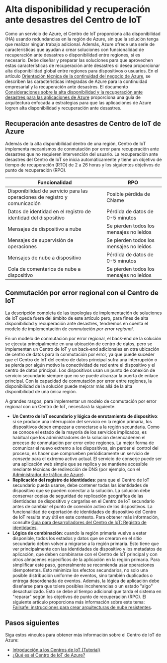 <properties
 pageTitle="Alta disponibilidad y recuperación ante desastres del Centro de IoT | Microsoft Azure"
 description="Describe características que ayudan a crear soluciones de IoT con alta disponibilidad y con funcionalidad de recuperación ante desastres."
 services="iot-hub"
 documentationCenter=""
 authors="fsautomata"
 manager="timlt"
 editor=""/>

<tags
 ms.service="iot-hub"
 ms.devlang="na"
 ms.topic="article"
 ms.tgt_pltfrm="na"
 ms.workload="na"
 ms.date="02/03/2016"
 ms.author="elioda"/>

# Alta disponibilidad y recuperación ante desastres del Centro de IoT

Como un servicio de Azure, el Centro de IoT proporciona alta disponibilidad (HA) usando redundancias en la región de Azure, sin que la solución tenga que realizar ningún trabajo adicional. Además, Azure ofrece una serie de características que ayudan a crear soluciones con funcionalidad de recuperación ante desastres o disponibilidad entre regiones, si es necesario. Debe diseñar y preparar las soluciones para que aprovechen estas características de recuperación ante desastres si desea proporcionar alta disponibilidad global entre regiones para dispositivos o usuarios. En el artículo [Orientación técnica de la continuidad del negocio de Azure][], se describen las características integradas de Azure para la continuidad empresarial y la recuperación ante desastres. El documento [Consideraciones sobre la alta disponibilidad y la recuperación ante desastres para las aplicaciones de Azure][] proporciona una guía de arquitectura enfocada a estrategias para que las aplicaciones de Azure logren alta disponibilidad y recuperación ante desastres.

## Recuperación ante desastres de Centro de IoT de Azure
Además de la alta disponibilidad dentro de una región, Centro de IoT implementa mecanismos de conmutación por error para recuperación ante desastres que no requieren intervención del usuario. La recuperación ante desastres del Centro de IoT se inicia automáticamente y tiene un objetivo de tiempo de recuperación (RTO) de 2 a 26 horas y los siguientes objetivos de punto de recuperación (RPO).

| Funcionalidad | RPO |
| ------------- | --- |
| Disponibilidad de servicio para las operaciones de registro y comunicación | Posible pérdida de CName |
| Datos de identidad en el registro de identidad del dispositivo | Pérdida de datos de 0-5 minutos |
| Mensajes de dispositivo a nube | Se pierden todos los mensajes no leídos |
| Mensajes de supervisión de operaciones | Se pierden todos los mensajes no leídos |
| Mensajes de nube a dispositivo | Pérdida de datos de 0-5 minutos |
| Cola de comentarios de nube a dispositivo | Se pierden todos los mensajes no leídos |

## Conmutación por error regional con el Centro de IoT

La descripción completa de las topologías de implementación de soluciones de IoT queda fuera del ámbito de este artículo pero, para fines de alta disponibilidad y recuperación ante desastres, tendremos en cuenta el modelo de implementación de *conmutación por error regional*.

En un modelo de conmutación por error regional, el back-end de la solución se ejecuta principalmente en una ubicación de centro de datos, pero se implementan un Centro de IoT y un back-end adicionales en otra ubicación de centro de datos para la conmutación por error, ya que puede suceder que el Centro de IoT del centro de datos principal sufra una interrupción o se pierda por algún motivo la conectividad de red entre el dispositivo y el centro de datos principal. Los dispositivos usan un punto de conexión de servicio secundario siempre que no se puede alcanzar la puerta de enlace principal. Con la capacidad de conmutación por error entre regiones, la disponibilidad de la solución puede mejorar más allá de la alta disponibilidad de una única región.

A grandes rasgos, para implementar un modelo de conmutación por error regional con un Centro de IoT, necesitará la siguiente.

* **Un Centro de IoT secundario y lógica de enrutamiento de dispositivo**: si se produce una interrupción del servicio en la región primaria, los dispositivos deben empezar a conectarse a la región secundaria. Como se conoce el estado de la mayoría de los servicios implicados, es habitual que los administradores de la solución desencadenen el proceso de conmutación por error entre regiones. La mejor forma de comunicar el nuevo extremo a los dispositivos, sin perder el control del proceso, es hacer que comprueben periódicamente un servicio de *conserje* para el extremo activo actual. El servicio de conserje puede ser una aplicación web simple que se replica y se mantiene accesible mediante técnicas de redirección de DNS (por ejemplo, con el [Administrador de tráfico de Azure][]).
* **Replicación del registro de identidades**: para que el Centro de IoT secundario pueda usarse, debe contener todas las identidades de dispositivo que se pueden conectar a la solución. La solución debe conservar copias de seguridad de replicación geográfica de las identidades de dispositivo y cargarlas en el Centro de IoT secundario antes de cambiar el punto de conexión activo de los dispositivos. La funcionalidad de exportación de identidades de dispositivo del Centro de IoT resulta muy útil en este contexto. Para obtener más información, consulte [Guía para desarrolladores del Centro de IoT: Registro de identidades][].
* **Lógica de combinación**: cuando la región primaria vuelve a estar disponible, todos los estados y datos que se crearon en el sitio secundario deben volver a migrarse a la región primaria. Esto tiene que ver principalmente con las identidades de dispositivo y los metadatos de aplicación, que deben combinarse con el Centro de IoT principal y con otros almacenes específicos de la aplicación en la región primaria. Para simplificar este paso, generalmente se recomienda usar operaciones idempotentes. Esto minimiza los efectos secundarios, no solo una posible distribución uniforme de eventos, sino también duplicados o entrega desordenada de eventos. Además, la lógica de aplicación debe diseñarse para que tolere posibles incoherencias o un estado "algo" desactualizado. Esto se debe al tiempo adicional que tarda el sistema en "reparar" según los objetivos de punto de recuperación (RPO). El siguiente artículo proporciona más información sobre este tema: [Failsafe: instrucciones para crear arquitecturas de nube resistentes][].

## Pasos siguientes

Siga estos vínculos para obtener más información sobre el Centro de IoT de Azure:

- [Introducción a los Centros de IoT (Tutorial)][lnk-get-started]
- [¿Qué es el Centro de IoT de Azure?][]

[Orientación técnica de la continuidad del negocio de Azure]: https://msdn.microsoft.com/library/azure/hh873027.aspx
[Consideraciones sobre la alta disponibilidad y la recuperación ante desastres para las aplicaciones de Azure]: https://msdn.microsoft.com/library/azure/dn251004.aspx
[Failsafe: instrucciones para crear arquitecturas de nube resistentes]: https://msdn.microsoft.com/library/azure/jj853352.aspx
[Administrador de tráfico de Azure]: https://azure.microsoft.com/documentation/services/traffic-manager/
[Guía para desarrolladores del Centro de IoT: Registro de identidades]: iot-hub-devguide.md#identityregistry

[lnk-get-started]: iot-hub-csharp-csharp-getstarted.md
[¿Qué es el Centro de IoT de Azure?]: iot-hub-what-is-iot-hub.md

<!---HONumber=AcomDC_0204_2016-->